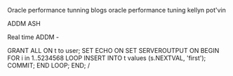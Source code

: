 Oracle performance tunning blogs 
oracle performance tuning kellyn pot'vin 


ADDM ASH 

Real time ADDM - 

GRANT ALL ON t to user;
SET ECHO ON
SET SERVEROUTPUT ON
BEGIN 
  FOR i in 1..5234568 LOOP
  INSERT INTO t values (s.NEXTVAL, 'first');
  COMMIT;
  END LOOP;
END;
/
